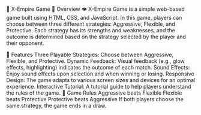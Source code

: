 🥰 X-Empire Game
    🌟 Overview
      👁 X-Empire Game is a simple web-based game built using HTML, CSS, and JavaScript.
        In this game, players can choose between three different strategies: Aggressive, Flexible, and Protective. 
        Each strategy has its strengths and weaknesses, and the outcome is determined based on the strategy selected by the player and their opponent.
  
   🌟 Features
        Three Playable Strategies: Choose between Aggressive, Flexible, and Protective.
        Dynamic Feedback: Visual feedback (e.g., glow effects, highlighting) indicates the outcome of each match.
        Sound Effects: Enjoy sound effects upon selection and when winning or losing.
        Responsive Design: The game adapts to various screen sizes and devices for an optimal experience.
        Interactive Tutorial: A tutorial guide to help players understand the rules of the game.
   🌟 Game Rules
        Aggressive beats Flexible
        Flexible beats Protective
        Protective beats Aggressive
        If both players choose the same strategy, the game ends in a draw.
